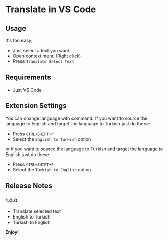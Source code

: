 # Translate in VS Code
## Usage
It's too easy;
* Just select a text you want
* Open context menu (Right click)
* Press `Translate Select Text`

## Requirements

* Just VS Code

## Extension Settings

You can change language with command.
If you want to source the language to English and target the language  to Turkish just do these:
* Press `CTRL+SHIFT+P`
* Select the `English to Turkish` option

or if you want to source the language to Turkish and target the language  to English just do these:
* Press `CTRL+SHIFT+P`
* Select the `Turkish to English` option

## Release Notes

### 1.0.0

* Translate selected text
* English to Turkish
* Turkish to English



**Enjoy!**
